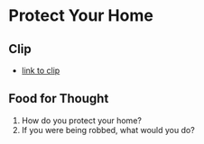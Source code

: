 # Protect Your Home
## Clip
- [link to clip](https://github.com/crazcalm/oral-english/blob/master/clips/protect_your_home.md)

## Food for Thought
1. How do you protect your home?
2. If you were being robbed, what would you do?